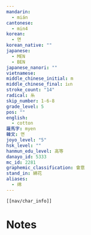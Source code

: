 ```yaml
---
mandarin:
  - mián
cantonese:
  - min4
korean:
  - 면
korean_native: ""
japanese:
  - MEN
  - BEN
japanese_nanori: ""
vietnamese:
middle_chinese_initial: m
middle_chinese_final: iᴇn
stroke_count: "14"
radical: 糸
skip_number: 1-6-8
grade_level: 5
pos: ""
english:
  - cotton
羅馬字: myen
韓文: 면
joyo_level: "5"
hsk_level: ""
hanmun_edu_level: 高等
danayo_id: 5333
mc_id: 2281
graphemic_classification: 會意
stand_in: 綿花
aliases:
  - 绵
---
```

```meta-bind-embed
[[nav/char_info]]
```

# Notes
